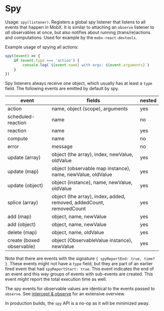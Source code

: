 <div id='codefund' style='float:right'></div>

# Spy

Usage: `spy(listener)`.
Registers a global spy listener that listens to all events that happen in MobX.
It is similar to attaching an `observe` listener to *all* observables at once, but also notifies about running (trans/re)actions and computations.
Used for example by the `mobx-react-devtools`.

Example usage of spying all actions:
```javascript
spy((event) => {
    if (event.type === 'action') {
        console.log(`${event.name} with args: ${event.arguments}`)
    }
})
```

Spy listeners always receive one object, which usually has at least a `type` field. The following events are emitted by default by spy.

| event | fields | nested |
| --- | --- |--- |
| action | name, object (scope), arguments | yes |
| scheduled-reaction | name | no |
| reaction | name | yes
| compute | name | no
| error | message | no |
| update (array) | object (the array), index, newValue, oldValue | yes
| update (map) | object (observable map instance), name, newValue, oldValue | yes
| update (object) | object (instance), name, newValue, oldValue | yes
| splice (array) | object (the array), index, added, removed, addedCount, removedCount | yes
| add (map) | object, name, newValue | yes
| add (object) | object, name, newValue | yes
| delete (map) | object, name, oldValue | yes
| create (boxed observable) | object (ObservableValue instance), newValue | yes |

Note that there are events with the signature `{ spyReportEnd: true, time? }`.
These events might not have a `type` field, but they are part of an earlier fired event that had `spyReportStart: true`.
This event indicates the end of an event and this way groups of events with sub-events are created.
This event might report the total execution time as well.

The spy events for observable values are identical to the events passed to `observe`. See [intercept & observe](observe.md) for an extensive overview.

In production builds, the `spy` API is a no-op as it will be minimized away.